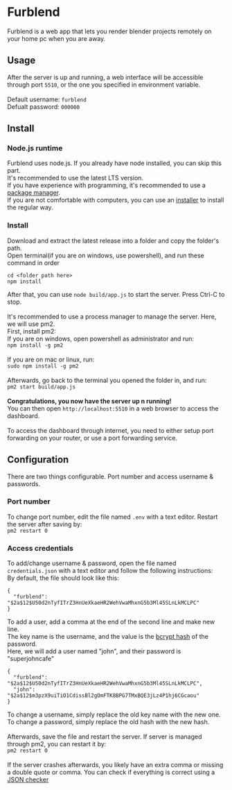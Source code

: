 # Furblend
Furblend is a web app that lets you render blender projects remotely on your home pc when you are away. 

## Usage
After the server is up and running, a web interface will be accessible through port `5510`, or the one you specified in environment variable. \
\
Default username: `furblend` \
Defualt password: `000000` 

## Install
### Node.js runtime
Furblend uses node.js. If you already have node installed, you can skip this part. \
It's recommended to use the latest LTS version. \
If you have experience with programming, it's recommended to use a [package manager](https://nodejs.org/en/download/package-manager).\
If you are not comfortable with computers, you can use an [installer](https://nodejs.org/en/download/prebuilt-installer) to install the regular way.
### Install
Download and extract the latest release into a folder and copy the folder's path. \
Open terminal(if you are on windows, use powershell), and run these command in order
```
cd <folder path here>
npm install
```
After that, you can use `node build/app.js` to start the server. Press Ctrl-C to stop. \
\
It's recommended to use a process manager to manage the server. Here, we will use pm2. \
First, install pm2: \
If you are on windows, open powershell as administrator and run: \
`npm install -g pm2` \
\
If you are on mac or linux, run: \
`sudo npm install -g pm2` \
\
Afterwards, go back to the terminal you opened the folder in, and run: \
`pm2 start build/app.js` \
\
**Congratulations, you now have the server up n running!** \
You can then open `http://localhost:5510` in a web browser to access the dashboard. \
\
To access the dashboard through internet, you need to either setup port forwarding on your router, or use a port forwarding service.

## Configuration
There are two things configurable. Port number and access username & passwords. 
### Port number
To change port number, edit the file named `.env` with a text editor. Restart the server after saving by: \
`pm2 restart 0`
### Access credentials
To add/change username & password, open the file named `credentials.json` with a text editor and follow the following instructions: \
By default, the file should look like this:
```
{
  "furblend": "$2a$12$U50d2nTyfITrZ3HnUeXkaeHR2WehVwaMhxnG5b3Ml45SLnLkMCLPC"
}
```
To add a user, add a comma at the end of the second line and make new line. \
The key name is the username, and the value is the [bcrypt hash](https://bcrypt-generator.com) of the password. \
Here, we will add a user named "john", and their password is "superjohncafe"
```
{
  "furblend": "$2a$12$U50d2nTyfITrZ3HnUeXkaeHR2WehVwaMhxnG5b3Ml45SLnLkMCLPC",
  "john": "$2a$12$m3pzX9uiTiO1CdissBl2gOmFTK8BPG7TMxBQE3jLz4P1hj6CGcaou"
}
```
To change a username, simply replace the old key name with the new one. \
To change a password, simply replace the old hash with the new hash. \
\
Afterwards, save the file and restart the server. If server is managed through pm2, you can restart it by: \
`pm2 restart 0`\
\
If the server crashes afterwards, you likely have an extra comma or missing a double quote or comma. You can check if everything is correct using a [JSON checker](https://jsonchecker.com/)
